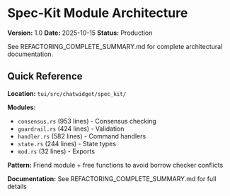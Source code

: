 # Spec-Kit Module Architecture

**Version:** 1.0
**Date:** 2025-10-15
**Status:** Production

See REFACTORING_COMPLETE_SUMMARY.md for complete architectural documentation.

## Quick Reference

**Location:** `tui/src/chatwidget/spec_kit/`

**Modules:**
- `consensus.rs` (953 lines) - Consensus checking
- `guardrail.rs` (424 lines) - Validation
- `handler.rs` (582 lines) - Command handlers  
- `state.rs` (244 lines) - State types
- `mod.rs` (32 lines) - Exports

**Pattern:** Friend module + free functions to avoid borrow checker conflicts

**Documentation:** See REFACTORING_COMPLETE_SUMMARY.md for full details
